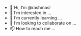 - 👋 Hi, I’m @rashmasr
- 👀 I’m interested in ...
- 🌱 I’m currently learning ...
- 💞️ I’m looking to collaborate on ...
- 📫 How to reach me ...

<!---
rashmasr/rashmasr is a ✨ special ✨ repository because its `README.md` (this file) appears on your GitHub profile.
You can click the Preview link to take a look at your changes.
--->

